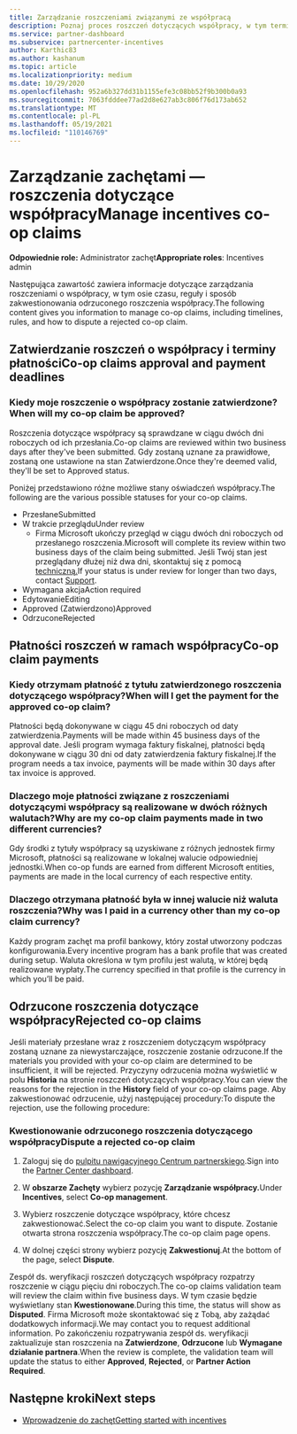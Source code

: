 ```yaml
---
title: Zarządzanie roszczeniami związanymi ze współpracą
description: Poznaj proces roszczeń dotyczących współpracy, w tym terminy, problemy z walutą i sposób zakwestionowania odrzuconego roszczenia o współpracy.
ms.service: partner-dashboard
ms.subservice: partnercenter-incentives
author: Karthic83
ms.author: kashanum
ms.topic: article
ms.localizationpriority: medium
ms.date: 10/29/2020
ms.openlocfilehash: 952a6b327dd31b1155efe3c08bb52f9b300b0a93
ms.sourcegitcommit: 7063fdddee77ad2d8e627ab3c806f76d173ab652
ms.translationtype: MT
ms.contentlocale: pl-PL
ms.lasthandoff: 05/19/2021
ms.locfileid: "110146769"
---
```

# <a name="manage-incentives-co-op-claims"></a><span data-ttu-id="73775-103">Zarządzanie zachętami — roszczenia dotyczące współpracy</span><span class="sxs-lookup"><span data-stu-id="73775-103">Manage incentives co-op claims</span></span>

<span data-ttu-id="73775-104">**Odpowiednie role:** Administrator zachęt</span><span class="sxs-lookup"><span data-stu-id="73775-104">**Appropriate roles**: Incentives admin</span></span>

<span data-ttu-id="73775-105">Następująca zawartość zawiera informacje dotyczące zarządzania roszczeniami o współpracy, w tym osie czasu, reguły i sposób zakwestionowania odrzuconego roszczenia współpracy.</span><span class="sxs-lookup"><span data-stu-id="73775-105">The following content gives you information to manage co-op claims, including timelines, rules, and how to dispute a rejected co-op claim.</span></span>

## <a name="co-op-claims-approval-and-payment-deadlines"></a><span data-ttu-id="73775-106">Zatwierdzanie roszczeń o współpracy i terminy płatności</span><span class="sxs-lookup"><span data-stu-id="73775-106">Co-op claims approval and payment deadlines</span></span>

### <a name="when-will-my-co-op-claim-be-approved"></a><span data-ttu-id="73775-107">Kiedy moje roszczenie o współpracy zostanie zatwierdzone?</span><span class="sxs-lookup"><span data-stu-id="73775-107">When will my co-op claim be approved?</span></span>

<span data-ttu-id="73775-108">Roszczenia dotyczące współpracy są sprawdzane w ciągu dwóch dni roboczych od ich przesłania.</span><span class="sxs-lookup"><span data-stu-id="73775-108">Co-op claims are reviewed within two business days after they've been submitted.</span></span> <span data-ttu-id="73775-109">Gdy zostaną uznane za prawidłowe, zostaną one ustawione na stan Zatwierdzone.</span><span class="sxs-lookup"><span data-stu-id="73775-109">Once they're deemed valid, they'll be set to Approved status.</span></span>  

<span data-ttu-id="73775-110">Poniżej przedstawiono różne możliwe stany oświadczeń współpracy.</span><span class="sxs-lookup"><span data-stu-id="73775-110">The following are the various possible statuses for your co-op claims.</span></span>

- <span data-ttu-id="73775-111">Przesłane</span><span class="sxs-lookup"><span data-stu-id="73775-111">Submitted</span></span>
- <span data-ttu-id="73775-112">W trakcie przeglądu</span><span class="sxs-lookup"><span data-stu-id="73775-112">Under review</span></span>
  - <span data-ttu-id="73775-113">Firma Microsoft ukończy przegląd w ciągu dwóch dni roboczych od przesłanego roszczenia.</span><span class="sxs-lookup"><span data-stu-id="73775-113">Microsoft will complete its review within two business days of the claim being submitted.</span></span> <span data-ttu-id="73775-114">Jeśli Twój stan jest przeglądany dłużej niż dwa dni, skontaktuj się z pomocą [techniczną.](https://partner.microsoft.com/dashboard/support/incentives/servicerequests?category=incentives)</span><span class="sxs-lookup"><span data-stu-id="73775-114">If your status is under review for longer than two days, contact [Support](https://partner.microsoft.com/dashboard/support/incentives/servicerequests?category=incentives).</span></span>
- <span data-ttu-id="73775-115">Wymagana akcja</span><span class="sxs-lookup"><span data-stu-id="73775-115">Action required</span></span>
- <span data-ttu-id="73775-116">Edytowanie</span><span class="sxs-lookup"><span data-stu-id="73775-116">Editing</span></span>
- <span data-ttu-id="73775-117">Approved (Zatwierdzono)</span><span class="sxs-lookup"><span data-stu-id="73775-117">Approved</span></span>
- <span data-ttu-id="73775-118">Odrzucone</span><span class="sxs-lookup"><span data-stu-id="73775-118">Rejected</span></span>

## <a name="co-op-claim-payments"></a><span data-ttu-id="73775-119">Płatności roszczeń w ramach współpracy</span><span class="sxs-lookup"><span data-stu-id="73775-119">Co-op claim payments</span></span>

### <a name="when-will-i-get-the-payment-for-the-approved-co-op-claim"></a><span data-ttu-id="73775-120">Kiedy otrzymam płatność z tytułu zatwierdzonego roszczenia dotyczącego współpracy?</span><span class="sxs-lookup"><span data-stu-id="73775-120">When will I get the payment for the approved co-op claim?</span></span>

<span data-ttu-id="73775-121">Płatności będą dokonywane w ciągu 45 dni roboczych od daty zatwierdzenia.</span><span class="sxs-lookup"><span data-stu-id="73775-121">Payments will be made within 45 business days of the approval date.</span></span> <span data-ttu-id="73775-122">Jeśli program wymaga faktury fiskalnej, płatności będą dokonywane w ciągu 30 dni od daty zatwierdzenia faktury fiskalnej.</span><span class="sxs-lookup"><span data-stu-id="73775-122">If the program needs a tax invoice, payments will be made within 30 days after tax invoice is approved.</span></span>

### <a name="why-are-my-co-op-claim-payments-made-in-two-different-currencies"></a><span data-ttu-id="73775-123">Dlaczego moje płatności związane z roszczeniami dotyczącymi współpracy są realizowane w dwóch różnych walutach?</span><span class="sxs-lookup"><span data-stu-id="73775-123">Why are my co-op claim payments made in two different currencies?</span></span>

<span data-ttu-id="73775-124">Gdy środki z tytuły współpracy są uzyskiwane z różnych jednostek firmy Microsoft, płatności są realizowane w lokalnej walucie odpowiedniej jednostki.</span><span class="sxs-lookup"><span data-stu-id="73775-124">When co-op funds are earned from different Microsoft entities, payments are made in the local currency of each respective entity.</span></span>  

### <a name="why-was-i-paid-in-a-currency-other-than-my-co-op-claim-currency"></a><span data-ttu-id="73775-125">Dlaczego otrzymana płatność była w innej walucie niż waluta roszczenia?</span><span class="sxs-lookup"><span data-stu-id="73775-125">Why was I paid in a currency other than my co-op claim currency?</span></span>

<span data-ttu-id="73775-126">Każdy program zachęt ma profil bankowy, który został utworzony podczas konfigurowania.</span><span class="sxs-lookup"><span data-stu-id="73775-126">Every incentive program has a bank profile that was created during setup.</span></span> <span data-ttu-id="73775-127">Waluta określona w tym profilu jest walutą, w której będą realizowane wypłaty.</span><span class="sxs-lookup"><span data-stu-id="73775-127">The currency specified in that profile is the currency in which you’ll be paid.</span></span>

## <a name="rejected-co-op-claims"></a><span data-ttu-id="73775-128">Odrzucone roszczenia dotyczące współpracy</span><span class="sxs-lookup"><span data-stu-id="73775-128">Rejected co-op claims</span></span>

<span data-ttu-id="73775-129">Jeśli materiały przesłane wraz z roszczeniem dotyczącym współpracy zostaną uznane za niewystarczające, roszczenie zostanie odrzucone.</span><span class="sxs-lookup"><span data-stu-id="73775-129">If the materials you provided with your co-op claim are determined to be insufficient, it will be rejected.</span></span> <span data-ttu-id="73775-130">Przyczyny odrzucenia można wyświetlić w polu **Historia** na stronie roszczeń dotyczących współpracy.</span><span class="sxs-lookup"><span data-stu-id="73775-130">You can view the reasons for the rejection in the **History** field of your co-op claims page.</span></span> <span data-ttu-id="73775-131">Aby zakwestionować odrzucenie, użyj następującej procedury:</span><span class="sxs-lookup"><span data-stu-id="73775-131">To dispute the rejection, use the following procedure:</span></span>

### <a name="dispute-a-rejected-co-op-claim"></a><span data-ttu-id="73775-132">Kwestionowanie odrzuconego roszczenia dotyczącego współpracy</span><span class="sxs-lookup"><span data-stu-id="73775-132">Dispute a rejected co-op claim</span></span>

1. <span data-ttu-id="73775-133">Zaloguj się do [pulpitu nawigacyjnego Centrum partnerskiego](https://partner.microsoft.com/dashboard/).</span><span class="sxs-lookup"><span data-stu-id="73775-133">Sign into the [Partner Center dashboard](https://partner.microsoft.com/dashboard/).</span></span>

2. <span data-ttu-id="73775-134">W **obszarze Zachęty** wybierz pozycję **Zarządzanie współpracy.**</span><span class="sxs-lookup"><span data-stu-id="73775-134">Under **Incentives**, select **Co-op management**.</span></span>

3. <span data-ttu-id="73775-135">Wybierz roszczenie dotyczące współpracy, które chcesz zakwestionować.</span><span class="sxs-lookup"><span data-stu-id="73775-135">Select the co-op claim you want to dispute.</span></span> <span data-ttu-id="73775-136">Zostanie otwarta strona roszczenia współpracy.</span><span class="sxs-lookup"><span data-stu-id="73775-136">The co-op claim page opens.</span></span>

4. <span data-ttu-id="73775-137">W dolnej części strony wybierz pozycję **Zakwestionuj**.</span><span class="sxs-lookup"><span data-stu-id="73775-137">At the bottom of the page, select **Dispute**.</span></span>

<span data-ttu-id="73775-138">Zespół ds. weryfikacji roszczeń dotyczących współpracy rozpatrzy roszczenie w ciągu pięciu dni roboczych.</span><span class="sxs-lookup"><span data-stu-id="73775-138">The co-op claims validation team will review the claim within five business days.</span></span> <span data-ttu-id="73775-139">W tym czasie będzie wyświetlany stan **Kwestionowane**.</span><span class="sxs-lookup"><span data-stu-id="73775-139">During this time, the status will show as **Disputed**.</span></span> <span data-ttu-id="73775-140">Firma Microsoft może skontaktować się z Tobą, aby zażądać dodatkowych informacji.</span><span class="sxs-lookup"><span data-stu-id="73775-140">We may contact you to request additional information.</span></span> <span data-ttu-id="73775-141">Po zakończeniu rozpatrywania zespół ds. weryfikacji zaktualizuje stan roszczenia na **Zatwierdzone**, **Odrzucone** lub **Wymagane działanie partnera**.</span><span class="sxs-lookup"><span data-stu-id="73775-141">When the review is complete, the validation team will update the status to either **Approved**, **Rejected**, or **Partner Action Required**.</span></span>

## <a name="next-steps"></a><span data-ttu-id="73775-142">Następne kroki</span><span class="sxs-lookup"><span data-stu-id="73775-142">Next steps</span></span>

- [<span data-ttu-id="73775-143">Wprowadzenie do zachęt</span><span class="sxs-lookup"><span data-stu-id="73775-143">Getting started with incentives</span></span>](incentives-get-started-intro.md)
